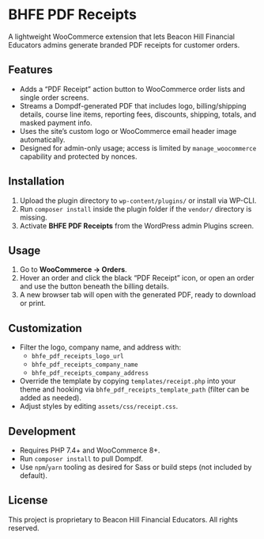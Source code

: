 # BHFE PDF Receipts

A lightweight WooCommerce extension that lets Beacon Hill Financial Educators admins generate branded PDF receipts for customer orders.

## Features

- Adds a “PDF Receipt” action button to WooCommerce order lists and single order screens.
- Streams a Dompdf-generated PDF that includes logo, billing/shipping details, course line items, reporting fees, discounts, shipping, totals, and masked payment info.
- Uses the site’s custom logo or WooCommerce email header image automatically.
- Designed for admin-only usage; access is limited by `manage_woocommerce` capability and protected by nonces.

## Installation

1. Upload the plugin directory to `wp-content/plugins/` or install via WP-CLI.
2. Run `composer install` inside the plugin folder if the `vendor/` directory is missing.
3. Activate **BHFE PDF Receipts** from the WordPress admin Plugins screen.

## Usage

1. Go to **WooCommerce → Orders**.
2. Hover an order and click the black “PDF Receipt” icon, or open an order and use the button beneath the billing details.
3. A new browser tab will open with the generated PDF, ready to download or print.

## Customization

- Filter the logo, company name, and address with:
  - `bhfe_pdf_receipts_logo_url`
  - `bhfe_pdf_receipts_company_name`
  - `bhfe_pdf_receipts_company_address`
- Override the template by copying `templates/receipt.php` into your theme and hooking via `bhfe_pdf_receipts_template_path` (filter can be added as needed).
- Adjust styles by editing `assets/css/receipt.css`.

## Development

- Requires PHP 7.4+ and WooCommerce 8+.
- Run `composer install` to pull Dompdf.
- Use `npm`/`yarn` tooling as desired for Sass or build steps (not included by default).

## License

This project is proprietary to Beacon Hill Financial Educators. All rights reserved.


